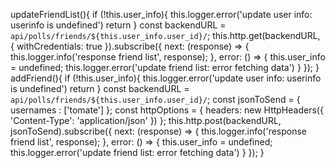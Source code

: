 updateFriendList(){
    if (!this.user_info){
      this.logger.error('update user info: userinfo is undefined')
      return
    }
    const backendURL = `api/polls/friends/${this.user_info.user_id}/`;
    this.http.get<any>(backendURL, { withCredentials: true }).subscribe({
      next: (response) => {
        this.logger.info('response friend list', response);
      },
      error: () => {
        this.user_info = undefined;
        this.logger.error('update friend list: error fetching data')
      }
    });
  }
  addFriend(){
    if (!this.user_info){
      this.logger.error('update user info: userinfo is undefined')
      return
    }
    const backendURL = `api/polls/friends/${this.user_info.user_id}/`;
    const jsonToSend = {
      usernames : ['tomate']
    };
    const httpOptions = {
      headers: new HttpHeaders({
        'Content-Type': 'application/json'
      })
    };
    this.http.post<any>(backendURL, jsonToSend).subscribe({
      next: (response) => {
        this.logger.info('response friend list', response);
      },
      error: () => {
        this.user_info = undefined;
        this.logger.error('update friend list: error fetching data')
      }
    });
  }


